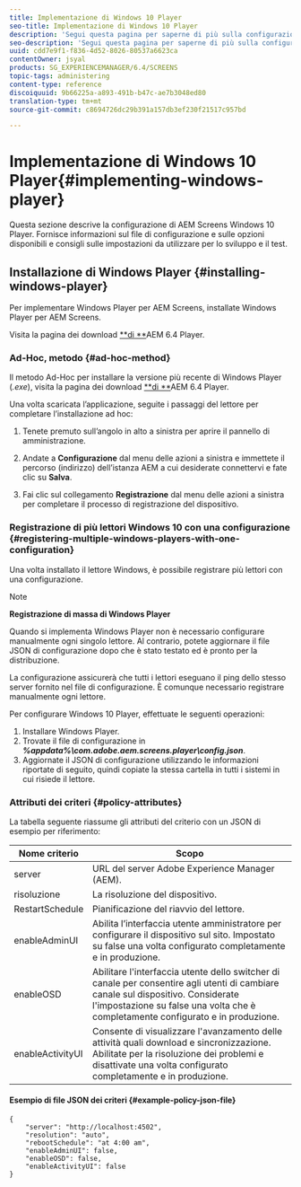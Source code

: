 ```yaml
---
title: Implementazione di Windows 10 Player
seo-title: Implementazione di Windows 10 Player
description: 'Segui questa pagina per saperne di più sulla configurazione del lettore Windows 10 di AEM Screens. '
seo-description: 'Segui questa pagina per saperne di più sulla configurazione del lettore Windows 10 di AEM Screens. '
uuid: cdd7e9f1-f836-4d52-8026-80537a6623ca
contentOwner: jsyal
products: SG_EXPERIENCEMANAGER/6.4/SCREENS
topic-tags: administering
content-type: reference
discoiquuid: 9b66225a-a893-491b-b47c-ae7b3048ed80
translation-type: tm+mt
source-git-commit: c8694726dc29b391a157db3ef230f21517c957bd

---
```



# Implementazione di Windows 10 Player{#implementing-windows-player}

Questa sezione descrive la configurazione di AEM Screens Windows 10 Player. Fornisce informazioni sul file di configurazione e sulle opzioni disponibili e consigli sulle impostazioni da utilizzare per lo sviluppo e il test.

## Installazione di Windows Player {#installing-windows-player}

Per implementare Windows Player per AEM Screens, installate Windows Player per AEM Screens.

Visita la pagina dei download [**di **](https://download.macromedia.com/screens/)AEM 6.4 Player.

### Ad-Hoc, metodo {#ad-hoc-method}

Il metodo Ad-Hoc per installare la versione più recente di Windows Player (*.exe*), visita la pagina dei download [**di **](https://download.macromedia.com/screens/)AEM 6.4 Player.

Una volta scaricata l’applicazione, seguite i passaggi del lettore per completare l’installazione ad hoc:

1. Tenete premuto sull’angolo in alto a sinistra per aprire il pannello di amministrazione.
1. Andate a **Configurazione** dal menu delle azioni a sinistra e immettete il percorso (indirizzo) dell’istanza AEM a cui desiderate connettervi e fate clic su **Salva**.

1. Fai clic sul collegamento **Registrazione** dal menu delle azioni a sinistra per completare il processo di registrazione del dispositivo.

### Registrazione di più lettori Windows 10 con una configurazione {#registering-multiple-windows-players-with-one-configuration}

Una volta installato il lettore Windows, è possibile registrare più lettori con una configurazione.

>[!NOTE]
>
>**Registrazione di massa di Windows Player**
>
>Quando si implementa Windows Player non è necessario configurare manualmente ogni singolo lettore. Al contrario, potete aggiornare il file JSON di configurazione dopo che è stato testato ed è pronto per la distribuzione.
>
>La configurazione assicurerà che tutti i lettori eseguano il ping dello stesso server fornito nel file di configurazione. È comunque necessario registrare manualmente ogni lettore.

Per configurare Windows 10 Player, effettuate le seguenti operazioni:

1. Installare Windows Player.
1. Trovate il file di configurazione in ***%appdata%\com.adobe.aem.screens.player\config.json***.
1. Aggiornate il JSON di configurazione utilizzando le informazioni riportate di seguito, quindi copiate la stessa cartella in tutti i sistemi in cui risiede il lettore.

### Attributi dei criteri {#policy-attributes}

La tabella seguente riassume gli attributi del criterio con un JSON di esempio per riferimento:

| **Nome criterio** | **Scopo** |
|---|---|
| server | URL del server Adobe Experience Manager (AEM). |
| risoluzione | La risoluzione del dispositivo. |
| RestartSchedule | Pianificazione del riavvio del lettore. |
| enableAdminUI | Abilita l’interfaccia utente amministratore per configurare il dispositivo sul sito. Impostato su false una volta configurato completamente e in produzione. |
| enableOSD | Abilitare l&#39;interfaccia utente dello switcher di canale per consentire agli utenti di cambiare canale sul dispositivo. Considerate l&#39;impostazione su false una volta che è completamente configurato e in produzione. |
| enableActivityUI | Consente di visualizzare l&#39;avanzamento delle attività quali download e sincronizzazione. Abilitate per la risoluzione dei problemi e disattivate una volta configurato completamente e in produzione. |

#### Esempio di file JSON dei criteri {#example-policy-json-file}

```
{
    "server": "http://localhost:4502",
    "resolution": "auto",
    "rebootSchedule": "at 4:00 am",
    "enableAdminUI": false,
    "enableOSD": false,
    "enableActivityUI": false
}
```

